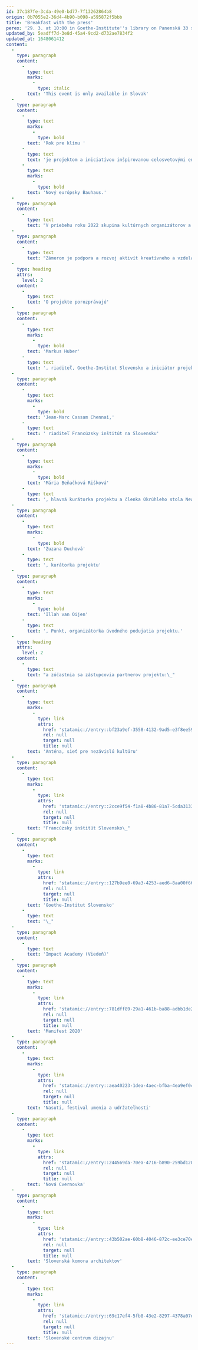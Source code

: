 ```yaml
---
id: 37c187fe-3cda-49e0-bd77-7f13262864b8
origin: 0b7055e2-36d4-4b90-b098-a595872f5bbb
title: 'Breakfast with the press'
perex: '29. 3. at 10:00 in Goethe-Institute''s library on Panenská 33 street in Bratislava.'
updated_by: 5eadff7d-3e8d-45a4-9cd2-d732ae7834f2
updated_at: 1648061412
content:
  -
    type: paragraph
    content:
      -
        type: text
        marks:
          -
            type: italic
        text: 'This event is only available in Slovak'
  -
    type: paragraph
    content:
      -
        type: text
        marks:
          -
            type: bold
        text: 'Rok pre klímu '
      -
        type: text
        text: 'je projektom a iniciatívou inšpirovanou celosvetovými environmentálnymi hnutiami a diskusiou o zmene klímy a jej vplyve na komunity. Koncepčné pozadie poskytujú témy iniciatívy '
      -
        type: text
        marks:
          -
            type: bold
        text: 'Nový európsky Bauhaus.'
  -
    type: paragraph
    content:
      -
        type: text
        text: "V priebehu roku 2022 skupina kultúrnych organizátorov a odborníkov zorganizuje sériu kultúrnych a vzdelávacích aktivít. Vedúcimi organizáciami projektu sú Goetheho inštitút a Francúzsky inštitút v Bratislave s podporou a aktívnou spoluprácou viacerých miestnych aktérov, kultúrnych organizácií, neformálnych skupín a jednotlivých odborníkov, vzdelávacích inštitúcií zameraných na architektúru, dizajn a umenie.\_"
  -
    type: paragraph
    content:
      -
        type: text
        text: "Zámerom je podpora a rozvoj aktivít kreatívneho a vzdelávacieho sektora s cieľom predchádzať negatívnym dopadom klimatických zmien v spoločenskom, kultúrnom a každodennom živote a podporiť prechod spoločnosti do bezuhlíkovej budúcnosti, vzdelávanie o klimatických zmenách a o tom, ako sa s nimi vyrovnať.\_"
  -
    type: heading
    attrs:
      level: 2
    content:
      -
        type: text
        text: 'O projekte porozprávajú'
  -
    type: paragraph
    content:
      -
        type: text
        marks:
          -
            type: bold
        text: 'Markus Huber'
      -
        type: text
        text: ', riaditeľ, Goethe-Institut Slovensko a iniciátor projektu'
  -
    type: paragraph
    content:
      -
        type: text
        marks:
          -
            type: bold
        text: 'Jean-Marc Cassam Chennai,'
      -
        type: text
        text: ' riaditeľ Francúzsky inštitút na Slovensku'
  -
    type: paragraph
    content:
      -
        type: text
        marks:
          -
            type: bold
        text: 'Mária Beňačková Rišková'
      -
        type: text
        text: ', hlavná kurátorka projektu a členka Okrúhleho stola New European Bauhaus'
  -
    type: paragraph
    content:
      -
        type: text
        marks:
          -
            type: bold
        text: 'Zuzana Duchová'
      -
        type: text
        text: ', kurátorka projektu'
  -
    type: paragraph
    content:
      -
        type: text
        marks:
          -
            type: bold
        text: 'Illah van Oijen'
      -
        type: text
        text: ', Punkt, organizátorka úvodného podujatia projektu.'
  -
    type: heading
    attrs:
      level: 2
    content:
      -
        type: text
        text: "a zúčastnia sa zástupcovia partnerov projektu:\_"
  -
    type: paragraph
    content:
      -
        type: text
        marks:
          -
            type: link
            attrs:
              href: 'statamic://entry::bf23a9ef-3558-4132-9ad5-e3f8ee59ff79'
              rel: null
              target: null
              title: null
        text: 'Anténa, sieť pre nezávislú kultúru'
  -
    type: paragraph
    content:
      -
        type: text
        marks:
          -
            type: link
            attrs:
              href: 'statamic://entry::2cce9f54-f1a8-4b86-81a7-5cda3133ae53'
              rel: null
              target: null
              title: null
        text: "Francúzsky inštitút Slovensko\_"
  -
    type: paragraph
    content:
      -
        type: text
        marks:
          -
            type: link
            attrs:
              href: 'statamic://entry::127b9ee0-69a3-4253-aed6-8aa00f66ef61'
              rel: null
              target: null
              title: null
        text: 'Goethe-Institut Slovensko'
      -
        type: text
        text: "\_"
  -
    type: paragraph
    content:
      -
        type: text
        text: 'Impact Academy (Viedeň)'
  -
    type: paragraph
    content:
      -
        type: text
        marks:
          -
            type: link
            attrs:
              href: 'statamic://entry::781dff89-29a1-461b-ba88-adbb1de2822b'
              rel: null
              target: null
              title: null
        text: 'Manifest 2020'
  -
    type: paragraph
    content:
      -
        type: text
        marks:
          -
            type: link
            attrs:
              href: 'statamic://entry::aea40223-1dea-4aec-bfba-4ea9ef0cbb6e'
              rel: null
              target: null
              title: null
        text: 'Nasuti, festival umenia a udržateľnosti'
  -
    type: paragraph
    content:
      -
        type: text
        marks:
          -
            type: link
            attrs:
              href: 'statamic://entry::244569da-70ea-4716-b890-259bd12017a4'
              rel: null
              target: null
              title: null
        text: 'Nová Cvernovka'
  -
    type: paragraph
    content:
      -
        type: text
        marks:
          -
            type: link
            attrs:
              href: 'statamic://entry::43b502ae-60b8-4046-872c-ee3ce70e1b7c'
              rel: null
              target: null
              title: null
        text: 'Slovenská komora architektov'
  -
    type: paragraph
    content:
      -
        type: text
        marks:
          -
            type: link
            attrs:
              href: 'statamic://entry::69c17ef4-5fb8-43e2-8297-4378a07d4d2a'
              rel: null
              target: null
              title: null
        text: 'Slovenské centrum dizajnu'
---
```

